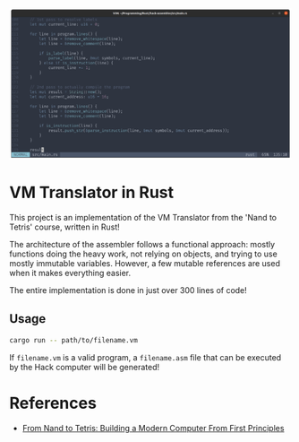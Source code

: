 ![](https://raw.githubusercontent.com/writeonlycode/hack-assembler/main/Screenshot%20from%202024-07-30%2012-34-28.png)

# VM Translator in Rust

This project is an implementation of the VM Translator from the 'Nand to
Tetris' course, written in Rust!

The architecture of the assembler follows a functional approach: mostly
functions doing the heavy work, not relying on objects, and trying to use
mostly immutable variables. However, a few mutable references are used when it
makes everything easier.

The entire implementation is done in just over 300 lines of code!

## Usage

```bash
cargo run -- path/to/filename.vm
```

If `filename.vm` is a valid program, a `filename.asm` file that can be
executed by the Hack computer will be generated!

# References

- [From Nand to Tetris: Building a Modern Computer From First Principles](https://www.nand2tetris.org/)
